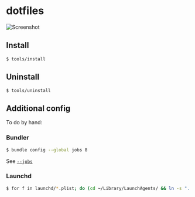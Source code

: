 # dotfiles

![Screenshot](http://i.imgur.com/eBPxuHA.png)

## Install

    $ tools/install

## Uninstall

    $ tools/uninstall

## Additional config

To do by hand:

### Bundler

```bash
$ bundle config --global jobs 8
```

See [`--jobs`](http://bundler.io/v1.5/bundle_install.html#jobs)

### Launchd

```bash
$ for f in launchd/*.plist; do (cd ~/Library/LaunchAgents/ && ln -s "../../code/dotfiles/$f") || break; done
```
